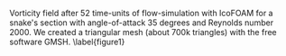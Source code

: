 Vorticity field after 52 time-units of flow-simulation with IcoFOAM for a snake's section with angle-of-attack 35 degrees and Reynolds number 2000.
We created a triangular mesh (about 700k triangles) with the free software GMSH.
\label{figure1}
